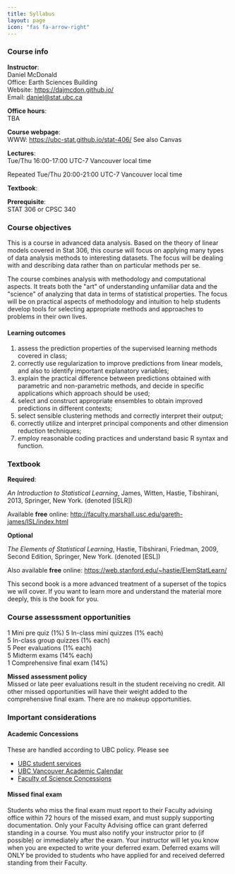 ```yaml
---
title: Syllabus
layout: page
icon: "fas fa-arrow-right"
---
```

 
### Course info
__Instructor__:  
Daniel McDonald  
Office: Earth Sciences Building  
Website: https://dajmcdon.github.io/  
Email: daniel@stat.ubc.ca  

__Office hours__:  
TBA

__Course webpage__:    
WWW: https://ubc-stat.github.io/stat-406/
See also Canvas

__Lectures__:  
Tue/Thu 16:00-17:00 UTC-7 Vancouver local time

Repeated
Tue/Thu 20:00-21:00 UTC-7 Vancouver local time


__Textbook__:  

__Prerequisite__:  
STAT 306 or CPSC 340 


### Course objectives

This is a course in advanced data analysis. Based on the theory of
linear models covered in Stat 306, this course will focus on applying many
types of data analysis methods to interesting datasets. The focus will
be dealing with and describing data rather than on particular methods
per se.

The course combines analysis with methodology and
computational aspects. It treats both the "art" of understanding
unfamiliar data and the "science" of analyzing that data in terms of 
statistical properties. The focus will be on practical aspects of methodology and intuition
to help students develop tools for selecting appropriate methods and
approaches to problems in their own lives. 

#### Learning outcomes

1. assess the prediction properties of the supervised learning methods covered in class; 
2. correctly use regularization to improve predictions from linear models, and also to identify important explanatory variables; 
3. explain the practical
difference between predictions obtained with parametric and non-parametric methods, and decide in specific applications which approach should be used; 
4. select and construct appropriate ensembles to obtain improved predictions in different contexts; 
5. select sensible clustering methods and correctly interpret their output; 
6. correctly utilize and interpret principal components and other dimension reduction techniques;
7. employ reasonable coding practices and understand basic R syntax and function.




### Textbook

**Required**:

*An Introduction to Statistical Learning*, James, Witten, Hastie, Tibshirani, 2013, Springer, New York. (denoted [ISLR])

Available **free** online: http://faculty.marshall.usc.edu/gareth-james/ISL/index.html

**Optional**
    
*The Elements of Statistical Learning*, Hastie, Tibshirani, Friedman, 2009, Second Edition, Springer, New York. (denoted [ESL])

Also available **free** online: https://web.stanford.edu/~hastie/ElemStatLearn/

This second book is a more advanced treatment of a superset of the topics we will cover. If you want 
to learn more and understand the material more deeply, this is the book for you. 


### Course assesssment opportunities

1 Mini pre quiz (1%)
5 In-class mini quizzes (1% each)  
5 In-class group quizzes (1% each)  
5 Peer evaluations (1% each)  
5 Midterm exams (14% each)  
1 Comprehensive final exam (14%)

**Missed assessment policy**  
Missed or late peer evaluations result in the student receiving no credit. All other missed
opportunities will have their weight added to the comprehensive final exam. There are no makeup opportunities.





### Important considerations

#### Academic Concessions

These are handled according to UBC policy. Please see
* [UBC student services](https://students.ubc.ca/enrolment/academic-learning-resources/academic-concessions)
* [UBC Vancouver Academic Calendar](http://www.calendar.ubc.ca/vancouver/index.cfm?tree=3,0,0,0)
* [Faculty of Science Concessions](https://science.ubc.ca/students/advising/concession)

#### Missed final exam

Students who miss the final exam must report to their Faculty advising office within 72 hours of the missed exam, and must supply supporting documentation. Only your Faculty Advising office can grant deferred standing in a course. You must also notify your instructor prior to (if possible) or immediately after the exam. Your instructor will let you know when you are expected to write your deferred exam. Deferred exams will ONLY be provided to students who have applied for and received deferred standing from their Faculty.

